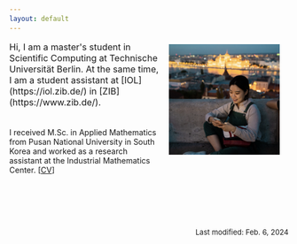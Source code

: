 ```yaml
---
layout: default
---
```


<div class="lead pretty-links">
<p style="font-size:16px"> <img src = "./assets/img/budapest.jpg" align="right" width = "200" height = "200" vspace="5" hspace="16"> Hi, I am a master's student in Scientific Computing at Technische Universität Berlin. At the same time, I am a student assistant at [IOL](https://iol.zib.de/) in [ZIB](https://www.zib.de/). <br> <br>



I received M.Sc. in Applied Mathematics from Pusan National University in South Korea and worked as a research assistant at the Industrial Mathematics Center. [[CV](./assets/file/cv.pdf)]

 <br> <br> <br> <br>
</p>

<p style="font-size:13px" align="right">
Last modified: Feb. 6, 2024
</p>



</div>
